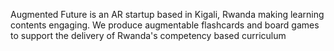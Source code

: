 Augmented Future is an AR startup based in Kigali, Rwanda making learning contents engaging. We produce augmentable flashcards and board games to support the delivery of Rwanda's competency based curriculum

<!---
AugmentedFuture/AugmentedFuture is a ✨ special ✨ repository because its `README.md` (this file) appears on your GitHub profile.
You can click the Preview link to take a look at your changes.
--->

